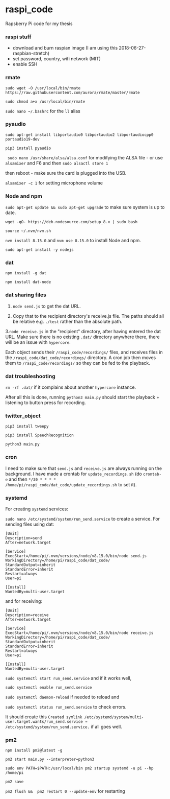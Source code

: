 # raspi_code
Rapsberry Pi code for my thesis


### raspi stuff
- download and burn raspian image (I am using this 2018-06-27-raspbian-stretch)
- set password, country, wifi network (MIT)
- enable SSH

### rmate
`sudo wget -O /usr/local/bin/rmate https://raw.githubusercontent.com/aurora/rmate/master/rmate`

`sudo chmod a+x /usr/local/bin/rmate`

`sudo nano ~/.bashrc` for the `ll` alias

### pyaudio
`sudo apt-get install libportaudio0 libportaudio2 libportaudiocpp0 portaudio19-dev`

`pip3 install pyaudio`

` sudo nano /usr/share/alsa/alsa.conf` for modifying the ALSA file - or use `alsamixer` and F6 and then `sudo alsactl store 1`

then reboot - make sure the card is plugged into the USB.

`alsamixer -c 1` for setting microphone volume

### Node and npm

`sudo apt-get update && sudo apt-get upgrade` to make sure system is up to date.

`wget -qO- https://deb.nodesource.com/setup_8.x | sudo bash` 

`source ~/.nvm/nvm.sh`

`nvm install 8.15.0` and `nvm use 8.15.0` to install Node and npm.

`sudo apt-get install -y nodejs` 


### dat

`npm install -g dat` 

`npm install dat-node`

### dat sharing files
1. `node send.js`
to get the dat URL.

2. Copy that to the recipient directory's receive.js file. The paths should all be relative e.g. `./test` rather than the absolute path.

3.`node receive.js`
in the "recipient" directory, after having entered the dat URL. Make sure there is no existing `.dat/` directory anywhere there, there will be an issue with `hypercore`.

Each object sends their `/raspi_code/recordings/` files, and receives files in the `/raspi_code/dat_code/recordings/` directory. A cron job then moves them to `/raspi_code/recordings/` so they can be fed to the playback.


### dat troubleshooting
`rm -rf .dat/` if it complains about another `hypercore` instance.


After all this is done, running `python3 main.py` should start the playback + listening to button press for recording.

### twitter_object
`pip3 install tweepy`

`pip3 install SpeechRecognition`

`python3 main.py`

### cron

I need to make sure that `send.js` and `receive.js` are always running on the background. I have made a crontab for `update_recordings.sh` (do `crontab- e` and then `*/30 * * * *  /home/pi/raspi_code/dat_code/update_recordings.sh` to set it).

### systemd

For creating `systemd` services:

`sudo nano /etc/systemd/system/run_send.service` to create a service. For sending files using dat:

```
[Unit]
Description=send
After=network.target

[Service]
ExecStart=/home/pi/.nvm/versions/node/v8.15.0/bin/node send.js
WorkingDirectory=/home/pi/raspi_code/dat_code/
StandardOutput=inherit
StandardError=inherit
Restart=always
User=pi

[Install]
WantedBy=multi-user.target
```

and for receiving: 

```
[Unit]
Description=receive
After=network.target

[Service]
ExecStart=/home/pi/.nvm/versions/node/v8.15.0/bin/node receive.js
WorkingDirectory=/home/pi/raspi_code/dat_code/
StandardOutput=inherit
StandardError=inherit
Restart=always
User=pi

[Install]
WantedBy=multi-user.target
```

`sudo systemctl start run_send.service` and if it works well, 

`sudo systemctl enable run_send.service`

`sudo systemctl daemon-reload` if needed to reload and

`sudo systemctl status run_send.service` to check errors.

It should create this `Created symlink /etc/systemd/system/multi-user.target.wants/run_send.service → /etc/systemd/system/run_send.service.` if all goes well. 


### pm2

`npm install pm2@latest -g`

`pm2 start main.py --interpreter=python3`

`sudo env PATH=$PATH:/usr/local/bin pm2 startup systemd -u pi --hp /home/pi`

`pm2 save`

`pm2 flush &&  pm2 restart 0 --update-env` for restarting
